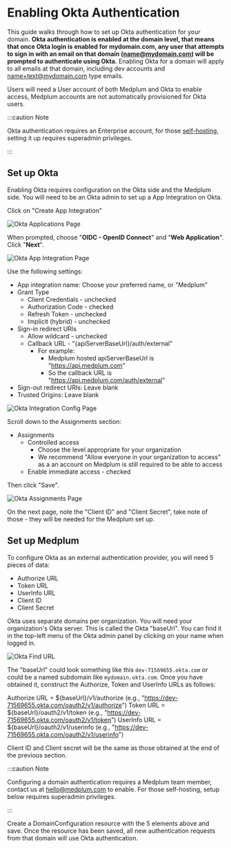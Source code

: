 # Enabling Okta Authentication

This guide walks through how to set up Okta authentication for your domain. **Okta authentication is enabled at the domain level, that means that once Okta login is enabled for mydomain.com, any user that attempts to sign in with an email on that domain (name@mydomain.com) will be prompted to authenticate using Okta.** Enabling Okta for a domain will apply to all emails at that domain, including dev accounts and name+text@mydomain.com type emails.

Users will need a User account of both Medplum and Okta to enable access, Medplum accounts are not automatically provisioned for Okta users.

:::caution Note

Okta authentication requires an Enterprise account, for those [self-hosting](/docs/self-hosting), setting it up requires superadmin privileges.

:::

## Set up Okta

Enabling Okta requires configuration on the Okta side and the Medplum side. You will need to be an Okta admin to set up a App Integration on Okta.

Click on "Create App Integration"

![Okta Applications Page](/img/auth/okta-applications.png)

When prompted, choose "**OIDC - OpenID Connect**" and "**Web Application**". Click "**Next**".

![Okta App Integration Page](/img/auth/okta-app-integration.png)

Use the following settings:

- App integration name: Choose your preferred name, or "Medplum"
- Grant Type
  - Client Credentials - unchecked
  - Authorization Code - checked
  - Refresh Token - unchecked
  - Implicit (hybrid) - unchecked
- Sign-in redirect URIs
  - Allow wildcard - unchecked
  - Callback URL - "{apiServerBaseUrl}/auth/external"
    - For example:
      - Medplum hosted apiServerBaseUrl is "https://api.medplum.com"
      - So the callback URL is "https://api.medplum.com/auth/external"
- Sign-out redirect URIs: Leave blank
- Trusted Origins: Leave blank

![Okta Integration Config Page](/img/auth/okta-integration-config.png)

Scroll down to the Assignments section:

- Assignments
  - Controlled access
    - Choose the level appropriate for your organization
    - We recommend "Allow everyone in your organization to access" as a an account on Medplum is still required to be able to access
  - Enable immediate access - checked

Then click "Save".

![Okta Assignments Page](/img/auth/okta-assignments.png)

On the next page, note the "Client ID" and "Client Secret", take note of those - they will be needed for the Medplum set up.

## Set up Medplum

To configure Okta as an external authentication provider, you will need 5 pieces of data:

- Authorize URL
- Token URL
- UserInfo URL
- Client ID
- Client Secret

Okta uses separate domains per organization. You will need your organization's Okta server. This is called the Okta "baseUrl". You can find it in the top-left menu of the Okta admin panel by clicking on your name when logged in.

![Okta Find URL](/img/auth/okta-find-url.png)

The "baseUrl" could look something like this `dev-71569655.okta.com` or could be a named subdomain like `mydomain.okta.com`. Once you have obtained it, construct the Authorize, Token and UserInfo URLs as follows:

Authorize URL = ${baseUrl}/v1/authorize (e.g., "https://dev-71569655.okta.com/oauth2/v1/authorize")
Token URL = ${baseUrl}/oauth2/v1/token (e.g., "https://dev-71569655.okta.com/oauth2/v1/token")
UserInfo URL = ${baseUrl}/oauth2/v1/userinfo (e.g., "https://dev-71569655.okta.com/oauth2/v1/userinfo")

Client ID and Client secret will be the same as those obtained at the end of the previous section.

:::caution Note

Configuring a domain authentication requires a Medplum team member, contact us at hello@medplum.com to enable. For those self-hosting, setup below requires superadmin privileges.

:::

Create a DomainConfiguration resource with the 5 elements above and save. Once the resource has been saved, all new authentication requests from that domain will use Okta authentication.
